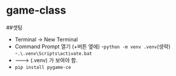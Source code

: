 # game-class


##셋팅

- Terminal -> New Terminal
- Command Prompt 열기 (+버튼 옆에)
-`python -m venv .venv`(생략)
-`.\.venv\Scripts\activate.bat`
- ---> (.venv) 가 보여야 함.
- `pip install pygame-ce`